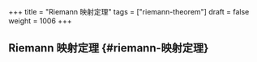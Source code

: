 +++
title = "Riemann 映射定理"
tags = ["riemann-theorem"]
draft = false
weight = 1006
+++

## Riemann 映射定理 {#riemann-映射定理}
